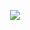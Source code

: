 <p align="center">
  <img src="https://i.pinimg.com/474x/d3/c1/89/d3c189ea2e0695977b1db978565e1d99.jpg" />
</p>
